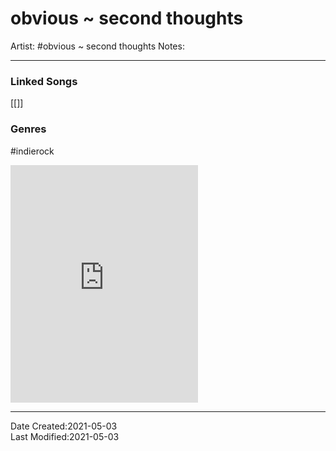 # obvious ~ second thoughts
Artist: #obvious ~ second thoughts
Notes: 

---
### Linked Songs
[[]]
### Genres
#indierock

<iframe src="https://open.spotify.com/embed/track/0rQSogF6TLQt11t5VHalu4" width="300" height="380" frameborder="0" allowtransparency="true" allow="encrypted-media"></iframe>

---
Date Created:2021-05-03  
Last Modified:2021-05-03
